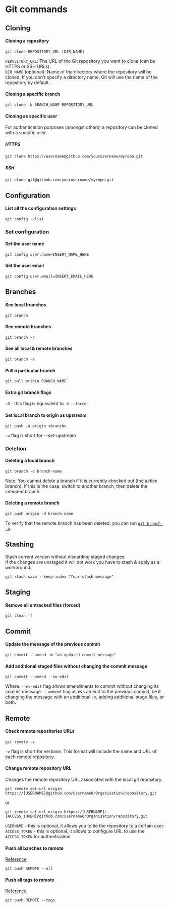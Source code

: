 # Git commands
## Cloning
#### Cloning a repository
```
git clone REPOSITORY_URL [DIR_NAME]
```
`REPOSITORY_URL`: The URL of the Git repository you want to clone (can be HTTPS or SSH URLs).  
`DIR_NAME` (optional): Name of the directory where the repository will be cloned. If you don't specify a directory name, Git will use the name of the repository by default.
#### Cloning a specific branch
```
git clone -b BRANCH_NAME REPOSITORY_URL
```
#### Cloning as specific user
For authentication purposes (amongst others) a repository can be cloned with a specific user.
##### HTTPS
```
git clone https://username@github.com/yourusername/myrepo.git
```
##### SSH
```
git clone git@github.com:yourusername/myrepo.git
```

## Configuration
#### List all the configuration settings
```
git config --list
```
### Set configuration
#### Set the user name
```
git config user.name=INSERT_NAME_HERE
```
#### Set the user email
```
git config user.email=INSERT_EMAIL_HERE
```


## Branches
#### See local branches
```
git branch
```
#### See remote branches
```
git branch -r
```
#### See all local & remote branches
```
git branch -a
```
#### Pull a particular branch
```
git pull origin BRANCH_NAME
```
#### Extra git branch flags
`-D` - this flag is equivalent to `-d` `--force`
#### Set local branch to origin as upstream
```
git push -u origin <branch>
```
`-u` flag is short for --set-upstream
### Deletion
#### Deleting a local branch
```
git branch -d branch-name
```
Note: You cannot delete a branch if it is currently checked out (the active branch).
      If this is the case, switch to another branch, then delete the intended branch.
#### Deleting a remote branch
```
git push origin -d branch-name
```
To verify that the remote branch has been deleted, you can run [`git branch -a`](https://github.com/alexxmatei/personal/blob/main/commands/git.md#see-all-local--remote-branches).


## Stashing
Stash current version without discarding staged changes.  
If the changes are unstaged it will not work you have to stash & apply as a workaround.
```
git stash save --keep-index "Your stash message"
```

## Staging
#### Remove all untracked files (forced)
```
git clean -f
```


## Commit
#### Update the message of the previous commit
```
git commit --amend -m "an updated commit message"
```
#### Add additional staged files without changing the commit message
```
git commit --amend --no-edit
```
Where:
`--no-edit` flag allows amendments to commit without changing its commit message.
`--ammend` flag allows an edit to the previous commit, be it changing the message with an additional `-m`, adding additional stage files, or both.


## Remote
#### Check remote repositories URLs
```
git remote -v
```
`-v` flag is short for verbose. This format will include the name and URL of each remote repository.
#### Change remote repository URL
Changes the remote repository URL associated with the local git repository.
```
git remote set-url origin https://[USERNAME]@github.com/usernameOrOrganisation/repository.git
```
or
```
git remote set-url origin https://[USERNAME]:[ACCESS_TOKEN]@github.com/usernameOrOrganisation/repository.git
```
`USERNAME` - this is optional, it allows you to tie the repository to a certain user.  
`ACCESS_TOKEN` - this is optional, it allows to configure URL to use the `ACCESS_TOKEN` for authentication.
#### Push all banches to remote
[Reference](https://stackoverflow.com/questions/6865302/push-local-git-repo-to-new-remote-including-all-branches-and-tags)
```
git push REMOTE --all
```
#### Push all tags to remote
[Reference](https://stackoverflow.com/questions/6865302/push-local-git-repo-to-new-remote-including-all-branches-and-tags)
```
git push REMOTE --tags
```
